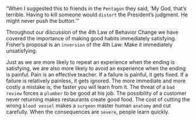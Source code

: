 “When I suggested this to friends in the `Pentagon` they said, ‘My
God, that’s terrible. Having to kill someone would `distort` the
President’s judgment. He might never push the button.’”

Throughout our discussion of the 4th Law of Behavior Change we
have covered the importance of making good habits immediately
satisfying. Fisher’s proposal is an `inversion` of the 4th Law: Make it
immediately unsatisfying.

Just as we are more likely to repeat an experience when the ending
is satisfying, we are also more likely to avoid an experience when the
ending is painful. Pain is an effective teacher. If a failure is painful, it
gets fixed. If a failure is relatively painless, it gets ignored. The more
immediate and more costly a mistake is, the faster you will learn from
it. The threat of a `bad review` forces a `plumber` to be good at his job.
The possibility of a customer never returning makes restaurants create
good food. The cost of cutting the wrong `blood vessel` makes a `surgeon`
master human `anatomy` and cut carefully. When the consequences are
`severe`, people learn quickly.